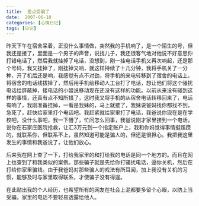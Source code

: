 ```yaml
---
title:  差点受骗了
date:  2007-06-10
categories: [心情日记]
tags: [日记]
---
```


昨天下午在宿舍呆着，正没什么事情做，突然我的手机响了，是一个陌生的号，但我还是接了，里面是一个男子的声音，说找儿子，我还很客气地对他说不好意思你打错电话了，然后我就挂掉了电话，没想到，刚一挂电话手机又再次响起，还是那个号码，我又挂掉了，刚挂掉又响，就这样持续了十几分钟，我将手机关了一分种，开了机后还是响，我感觉有点不对劲，将手机的来电转移到了宿舍的电话上。将宿舍的电话线拔掉了，然后用手机给移动人工台打了电话，想让他们将这个骚扰电话给屏蔽掉，接电话的小姐说移动现在还没有这样的功能。以前从来没有碰到这样的事情，还真有点不知所措了，这时我又将手机的从宿舍电话转移回来了，电话有响了，我刚准备挂掉，一看是我妹的，马上就接了，我妹说爸妈找你都找不到，急死了，赶快给家里打个电话吧。我赶紧就给家里打了电话，我爸说你现在是在学校吧，没什么事吧，我一下懵了，忙问怎么回事，我爸说刚才家里接到一个电话，说你在石家庄医院抢救，让汇3万元到一个指定账户上，我和你妈觉得事情挺蹊跷的，就联系你，但联系不上，虽然知道可能是骗人的，但还是很担心。我把我这里发生的事情和我爸说了，让他们放心。
<!--more-->

后来我在网上查了一下，打给我家里的和打给我的电话是同一个地方的。而且在网上也查到了和我类似的案例。那些骗子就是先给你打骚扰电话，逼你关机，然后在打给你家里骗钱。由于我爸妈对那些骗人的戏法有所耳闻，加上我没有关机的习惯，能够及时与家里取得联系，才使骗子没有得逞。

在此贴出我的个人经历，也希望所有的网友在社会上混都要多留个心眼，以防上当受骗，家里的电话不要轻易透露给他人。


